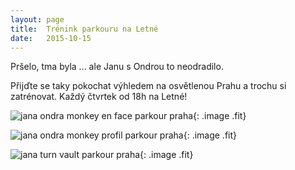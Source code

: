 ```yaml
---
layout: page
title:  Trénink parkouru na Letné
date:   2015-10-15
---
```


Pršelo, tma byla ... ale Janu s Ondrou to neodradilo.

Přijďte se taky pokochat výhledem na osvětlenou Prahu a trochu si zatrénovat. Každý čtvrtek od 18h na Letné!

![jana ondra monkey en face parkour praha](https://lh3.googleusercontent.com/Xsx0gwPMnIzYDfsnD9_N--Wu2s4tAFEaDN6ngc4flLN1YWm0vopHQYhf_66wcHYqFtbTQLsNrdOFfPag8j2UAqlNwfWJHhId1YdAYu0oSCURG2FcB410plxGu-_BKrC_ccCpH4RUZ0eUG_DnHhdbWfe4busAB4aTx9H6WDnlxnDHtWVJsJTsLtqz9svTSun2Pg9E8NRtbmFpwSPBH3bm3_FLNblZ6rtysJ-nWbkXzeTwYUGpqzC4HRIwRFFs7EQkuDKX2Gzk0cf8NomQzmHVTcfiah3D9lNuF-9tzlXTwpqhkF2ECclJGyBZds0mYSk_0prsQy1r7ry5f7uxgpuf02g-g2LLz-1w0kQMWs2vNupNGxBqxNlZZazKNckvRKmeZHvv6T7N2isHXBpLNNhcFhFekBTQtdBNNCfA7DJvq1-ZPUkMdVRptv2UtZxQYXD-0OcRsHPqEFdR61kj1k7SjNBk8cUhpTAsl0Md6CdIckymlNqyqWwTw4fcj-8Ir9sMqI20U8IBKX9_8MUiBFwpki7mQH0f_exij7uRoDjhUg1RiWXJv8Cz54luTQtf9m-6gf2t "jana ondra monkey en face parkour praha"){: .image .fit}

![jana ondra monkey profil parkour praha](https://lh3.googleusercontent.com/LQZtJxrQSmb3QWsA3yCLlBIcx1NJ-6GgKuLGQRXy13cLXeihZcpIgH3d3xNuHJkBh3xdd3ZjvJ4Y8Nb4ievvU8h3vGGiMkIQ_OGwDRgZOqNzJbSgCQkvbauGd8SQt0r2vu73xIXbzaXC3hG1OdwGX06CjV5fVdOiX8X85RgPZPsodY-OnJyvx_HCFw-p4KWrE07w13ZnFZCEl7M_cd4oJnPxJs6hZ461CZJF-aOw7aRp29R6rLAZgUqlvRXXlGxlnxKmRgQEUXDEKEPJ3Yz6elG_kZFo8EU7eDQYV4He33KmxRIYuZNJyHKpDvFVmRSzx_wnaKPDeYHa6H3r0-uvJp_Yg3aLZPYRqkAH-r-gNVv1peHl_zBr2EjvxtDG6swc5yd9l3bABCL8TAG6UsveSYXMboTerWvogx6kJ9KnYiVBHGubXWPU3bHpQUmPBOTy9nLRj3tvMrU0mLNaK2514w1LbjZRNo0N59JkWS1epoDbmRwAUVEPhuuglA3dh6lusjoQE9eP6hiKbPxFcyOulLDTtdicJSjKlYUzQhI9rVVladj2lL5iufvE_53Qf6EAZI7Q "jana ondra monkey profil parkour praha"){: .image .fit}

![jana turn vault parkour praha](https://lh3.googleusercontent.com/X8KHeLAMN1wc0YGzr04QezfIl3CsZhvoAZ-YT90dsOTW5tLKCYRAdoRMNgX-5jEKW-1YsJr737UQ0o5FbkZB1SYKIsa7GlfK8WI6U-M2iLwWaOwiCDy9frp0EIT_UdBkqJGNpr-FXPMV_Li2lBWdwqHQ68NzMGAuB7bNwKBpSdsdXcMRHGNwgI8oUcaoxyq8ZElbxZodr0tq_gvZSTsxn8dSkw049-a78ii3Kwd_MdLXq3f_9LWHtl8FKbXyMn4i2bJtU-a5v5izsTxHMk0bRVAkobXl7yYGTxGVy3zP-NrI-CcftZisfGliMHOGai02sapnadFVJDdExAZIHThoEkm13_VT1gfy0WNqphjCU3F39NtQHKnQeqLDXYkCFP0WUs_mNY5hWmi4NjpQDsqLSFXEBoeVYznEgzP7mQAKWEhuQFavPXRKzwsrfBiqHkPyGWzWmYnrFjuRGai7BBRk4WAeyBoHk4HrXMUeLZqKNhqq2bS0s5WVNaW2fO8UGIJ27NiaC0IZj2aCGtPTvtIzAQzPMPeGzovTJ-ijlOeGqT0RBdonyuALCD-dShczAm-zxef4=w950-h689-no "jana turn vault parkour praha"){: .image .fit}